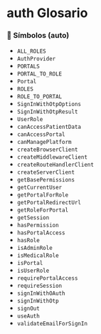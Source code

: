 # auth Glosario

<!-- AUTOGEN_SYMBOLS:START -->

### 🔎 Símbolos (auto)

- `ALL_ROLES`
- `AuthProvider`
- `PORTALS`
- `PORTAL_TO_ROLE`
- `Portal`
- `ROLES`
- `ROLE_TO_PORTAL`
- `SignInWithOtpOptions`
- `SignInWithOtpResult`
- `UserRole`
- `canAccessPatientData`
- `canAccessPortal`
- `canManagePlatform`
- `createBrowserClient`
- `createMiddlewareClient`
- `createRouteHandlerClient`
- `createServerClient`
- `getBasePermissions`
- `getCurrentUser`
- `getPortalForRole`
- `getPortalRedirectUrl`
- `getRoleForPortal`
- `getSession`
- `hasPermission`
- `hasPortalAccess`
- `hasRole`
- `isAdminRole`
- `isMedicalRole`
- `isPortal`
- `isUserRole`
- `requirePortalAccess`
- `requireSession`
- `signInWithOAuth`
- `signInWithOtp`
- `signOut`
- `useAuth`
- `validateEmailForSignIn`

<!-- AUTOGEN_SYMBOLS:END -->
